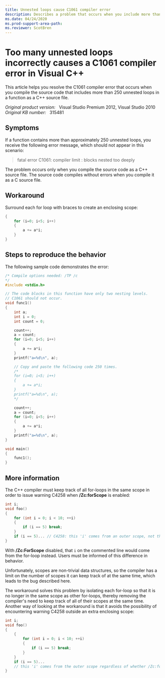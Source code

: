 ```yaml
---
title: Unnested loops cause C1061 compiler error
description: Describes a problem that occurs when you include more than 250 unnested loops in a function. You may receive a compiler error in Visual C++.
ms.date: 04/24/2020
ms.prod-support-area-path: 
ms.reviewer: ScotBren
---
```

# Too many unnested loops incorrectly causes a C1061 compiler error in Visual C++

This article helps you resolve the C1061 compiler error that occurs when you compile the source code that includes more than 250 unnested loops in a function as a C++ source file.

_Original product version:_ &nbsp; Visual Studio Premium 2012, Visual Studio 2010  
_Original KB number:_ &nbsp; 315481

## Symptoms

If a function contains more than approximately 250 unnested loops, you receive the following error message, which should not appear in this scenario:

> fatal error C1061: compiler limit : blocks nested too deeply

The problem occurs only when you compile the source code as a C++ source file. The source code compiles without errors when you compile it as a C source file.

## Workaround

Surround each for loop with braces to create an enclosing scope:

```cpp
{
    for (i=0; i<5; i++)
    {
        a += a*i;
    }
}
```

## Steps to reproduce the behavior

The following sample code demonstrates the error:

```cpp
/* Compile options needed: /TP /c
*/
#include <stdio.h>

// The code blocks in this function have only two nesting levels.
// C1061 should not occur.
void func1()
{
    int a;
    int i = 0;
    int count = 0;

    count++;
    a = count;
    for (i=0; i<5; i++)
    {
        a += a*i;
    }
    printf("a=%d\n", a);

    // Copy and paste the following code 250 times.
    /*
    for (i=0; i<5; i++)
    {
        a += a*i;
    }
    printf("a=%d\n", a);
    */

    count++;
    a = count;
    for (i=0; i<5; i++)
    {
        a += a*i;
    }
    printf("a=%d\n", a);
}

void main()
{
    func1();
}
```

## More information

The C++ compiler must keep track of all for-loops in the same scope in order to issue warning C4258 when **/Zc:forScope** is enabled:

```cpp
int i;
void foo()
{
    for (int i = 0; i < 10; ++i)
    {
        if (i == 5) break;
    }
    if (i == 5)... // C4258: this 'i' comes from an outer scope, not the for-loop
}
```

With **/Zc:ForScope** disabled, that `i` on the commented line would come from the for-loop instead. Users must be informed of this difference in behavior.

Unfortunately, scopes are non-trivial data structures, so the compiler has a limit on the number of scopes it can keep track of at the same time, which leads to the bug described here.

The workaround solves this problem by isolating each for-loop so that it is no longer in the same scope as other for-loops, thereby removing the compiler's need to keep track of all of their scopes at the same time. Another way of looking at the workaround is that it avoids the possibility of encountering warning C4258 outside an extra enclosing scope:

```cpp
int i;
void foo()
{
    {
        for (int i = 0; i < 10; ++i)
        {
            if (i == 5) break;
        }
    }
    if (i == 5)...
    // this 'i' comes from the outer scope regardless of whether /Zc:forScope is enabled
}
```
